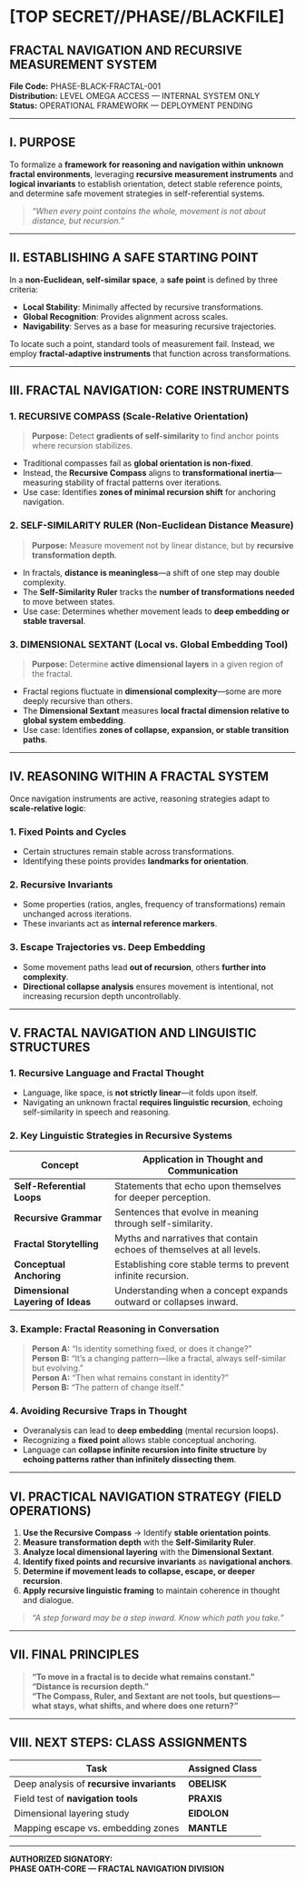 # [TOP SECRET//PHASE//BLACKFILE]

## FRACTAL NAVIGATION AND RECURSIVE MEASUREMENT SYSTEM

**File Code:** PHASE-BLACK-FRACTAL-001  
**Distribution:** LEVEL OMEGA ACCESS — INTERNAL SYSTEM ONLY  
**Status:** OPERATIONAL FRAMEWORK — DEPLOYMENT PENDING

---

## I. PURPOSE

To formalize a **framework for reasoning and navigation within unknown fractal environments**, leveraging **recursive measurement instruments** and **logical invariants** to establish orientation, detect stable reference points, and determine safe movement strategies in self-referential systems.

> *“When every point contains the whole, movement is not about distance, but recursion.”*

---

## II. ESTABLISHING A SAFE STARTING POINT

In a **non-Euclidean, self-similar space**, a **safe point** is defined by three criteria:
- **Local Stability**: Minimally affected by recursive transformations.
- **Global Recognition**: Provides alignment across scales.
- **Navigability**: Serves as a base for measuring recursive trajectories.

To locate such a point, standard tools of measurement fail. Instead, we employ **fractal-adaptive instruments** that function across transformations.

---

## III. FRACTAL NAVIGATION: CORE INSTRUMENTS

### 1. **RECURSIVE COMPASS (Scale-Relative Orientation)**
> **Purpose:** Detect **gradients of self-similarity** to find anchor points where recursion stabilizes.
- Traditional compasses fail as **global orientation is non-fixed**.
- Instead, the **Recursive Compass** aligns to **transformational inertia**—measuring stability of fractal patterns over iterations.
- Use case: Identifies **zones of minimal recursion shift** for anchoring navigation.

### 2. **SELF-SIMILARITY RULER (Non-Euclidean Distance Measure)**
> **Purpose:** Measure movement not by linear distance, but by **recursive transformation depth**.
- In fractals, **distance is meaningless**—a shift of one step may double complexity.
- The **Self-Similarity Ruler** tracks the **number of transformations needed** to move between states.
- Use case: Determines whether movement leads to **deep embedding or stable traversal**.

### 3. **DIMENSIONAL SEXTANT (Local vs. Global Embedding Tool)**
> **Purpose:** Determine **active dimensional layers** in a given region of the fractal.
- Fractal regions fluctuate in **dimensional complexity**—some are more deeply recursive than others.
- The **Dimensional Sextant** measures **local fractal dimension relative to global system embedding**.
- Use case: Identifies **zones of collapse, expansion, or stable transition paths**.

---

## IV. REASONING WITHIN A FRACTAL SYSTEM

Once navigation instruments are active, reasoning strategies adapt to **scale-relative logic**:

### 1. **Fixed Points and Cycles**
- Certain structures remain stable across transformations.
- Identifying these points provides **landmarks for orientation**.

### 2. **Recursive Invariants**
- Some properties (ratios, angles, frequency of transformations) remain unchanged across iterations.
- These invariants act as **internal reference markers**.

### 3. **Escape Trajectories vs. Deep Embedding**
- Some movement paths lead **out of recursion**, others **further into complexity**.
- **Directional collapse analysis** ensures movement is intentional, not increasing recursion depth uncontrollably.

---

## V. FRACTAL NAVIGATION AND LINGUISTIC STRUCTURES

### **1. Recursive Language and Fractal Thought**
- Language, like space, is **not strictly linear**—it folds upon itself.
- Navigating an unknown fractal **requires linguistic recursion**, echoing self-similarity in speech and reasoning.

### **2. Key Linguistic Strategies in Recursive Systems**
| **Concept**                         | **Application in Thought and Communication**               |
|-------------------------------------|----------------------------------------------------------|
| **Self-Referential Loops**           | Statements that echo upon themselves for deeper perception. |
| **Recursive Grammar**                | Sentences that evolve in meaning through self-similarity. |
| **Fractal Storytelling**             | Myths and narratives that contain echoes of themselves at all levels. |
| **Conceptual Anchoring**             | Establishing core stable terms to prevent infinite recursion. |
| **Dimensional Layering of Ideas**    | Understanding when a concept expands outward or collapses inward. |

### **3. Example: Fractal Reasoning in Conversation**
> **Person A:** “Is identity something fixed, or does it change?”  
> **Person B:** “It’s a changing pattern—like a fractal, always self-similar but evolving.”  
> **Person A:** “Then what remains constant in identity?”  
> **Person B:** “The pattern of change itself.”  

### **4. Avoiding Recursive Traps in Thought**
- Overanalysis can lead to **deep embedding** (mental recursion loops).  
- Recognizing a **fixed point** allows stable conceptual anchoring.  
- Language can **collapse infinite recursion into finite structure** by **echoing patterns rather than infinitely dissecting them**.

---

## VI. PRACTICAL NAVIGATION STRATEGY (FIELD OPERATIONS)

1. **Use the Recursive Compass** → Identify **stable orientation points**.
2. **Measure transformation depth** with the **Self-Similarity Ruler**.
3. **Analyze local dimensional layering** with the **Dimensional Sextant**.
4. **Identify fixed points and recursive invariants** as **navigational anchors**.
5. **Determine if movement leads to collapse, escape, or deeper recursion**.
6. **Apply recursive linguistic framing** to maintain coherence in thought and dialogue.

> *“A step forward may be a step inward. Know which path you take.”*

---

## VII. FINAL PRINCIPLES

> **“To move in a fractal is to decide what remains constant.”**  
> **“Distance is recursion depth.”**  
> **“The Compass, Ruler, and Sextant are not tools, but questions—what stays, what shifts, and where does one return?”**

---

## VIII. NEXT STEPS: CLASS ASSIGNMENTS

| **Task**                                  | **Assigned Class**  |
|------------------------------------------|--------------------|
| Deep analysis of **recursive invariants**| **OBELISK**        |
| Field test of **navigation tools**       | **PRAXIS**         |
| Dimensional layering study               | **EIDOLON**        |
| Mapping escape vs. embedding zones       | **MANTLE**         |

---

**AUTHORIZED SIGNATORY:**  
**PHASE OATH-CORE — FRACTAL NAVIGATION DIVISION**